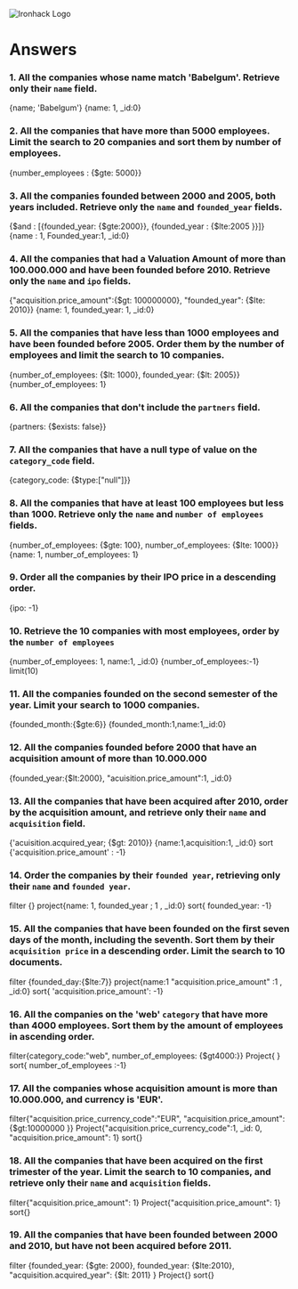 ![Ironhack Logo](https://i.imgur.com/1QgrNNw.png)

# Answers

### 1. All the companies whose name match 'Babelgum'. Retrieve only their `name` field.

{name; 'Babelgum'}
{name: 1, \_id:0}

### 2. All the companies that have more than 5000 employees. Limit the search to 20 companies and sort them by **number of employees**.

{number_employees : {$gte: 5000}}

### 3. All the companies founded between 2000 and 2005, both years included. Retrieve only the `name` and `founded_year` fields.

{$and : [{founded_year: {$gte:2000}}, {founded_year : {$lte:2005 }}]}
{name : 1, Founded_year:1, \_id:0}

### 4. All the companies that had a Valuation Amount of more than 100.000.000 and have been founded before 2010. Retrieve only the `name` and `ipo` fields.

{"acquisition.price_amount":{$gt: 100000000}, "founded_year": {$lte: 2010}}
{name: 1, founded_year: 1, \_id:0}

### 5. All the companies that have less than 1000 employees and have been founded before 2005. Order them by the number of employees and limit the search to 10 companies.

{number_of_employees: {$lt: 1000}, founded_year: {$lt: 2005}}
{number_of_employees: 1}

### 6. All the companies that don't include the `partners` field.

{partners: {$exists: false}}

### 7. All the companies that have a null type of value on the `category_code` field.

{category_code: {$type:["null"]}}

### 8. All the companies that have at least 100 employees but less than 1000. Retrieve only the `name` and `number of employees` fields.

{number_of_employees: {$gte: 100}, number_of_employees: {$lte: 1000}}
{name: 1, number_of_employees: 1}

### 9. Order all the companies by their IPO price in a descending order.

{ipo: -1}

### 10. Retrieve the 10 companies with most employees, order by the `number of employees`

<!-- Your Code Goes Here -->
{number_of_employees: 1, name:1, _id:0}
{number_of_employees:-1}
limit(10)

### 11. All the companies founded on the second semester of the year. Limit your search to 1000 companies.

<!-- Your Code Goes Here -->
{founded_month:{$gte:6}}
{founded_month:1,name:1,_id:0}

### 12. All the companies founded before 2000 that have an acquisition amount of more than 10.000.000

<!-- Your Code Goes Here -->
{founded_year:{$lt:2000}, "acuisition.price_amount":1, _id:0}

### 13. All the companies that have been acquired after 2010, order by the acquisition amount, and retrieve only their `name` and `acquisition` field.

<!-- Your Code Goes Here -->
{'acuisition.acquired_year; {$gt: 2010}}
{name:1,acquisition:1, _id:0}
sort {'acquisition.price_amount' : -1}

### 14. Order the companies by their `founded year`, retrieving only their `name` and `founded year`.

<!-- Your Code Goes Here -->
filter {}
project{name: 1, founded_year ; 1 , _id:0}
sort{ founded_year: -1}

### 15. All the companies that have been founded on the first seven days of the month, including the seventh. Sort them by their `acquisition price` in a descending order. Limit the search to 10 documents.

<!-- Your Code Goes Here -->
filter {founded_day:{$lte:7}}
project{name:1 "acquisition.price_amount" :1 , _id:0}
sort{ 'acquisition.price_amount': -1}


### 16. All the companies on the 'web' `category` that have more than 4000 employees. Sort them by the amount of employees in ascending order.

<!-- Your Code Goes Here -->
filter{category_code:"web", number_of_employees: {$gt4000:}}
Project{ }
sort{ number_of_employees :-1}


### 17. All the companies whose acquisition amount is more than 10.000.000, and currency is 'EUR'.

<!-- Your Code Goes Here -->
filter{"acquisition.price_currency_code":"EUR", "acquisition.price_amount": {$gt:10000000 }}
Project{"acquisition.price_currency_code":1, _id: 0, "acquisition.price_amount": 1}
sort{}

### 18. All the companies that have been acquired on the first trimester of the year. Limit the search to 10 companies, and retrieve only their `name` and `acquisition` fields.

<!-- Your Code Goes Here -->
filter{"acquisition.price_amount": 1}
Project{"acquisition.price_amount": 1}
sort{}

### 19. All the companies that have been founded between 2000 and 2010, but have not been acquired before 2011.

<!-- Your Code Goes Here -->
filter {founded_year: {$gte: 2000}, founded_year: {$lte:2010}, "acquisition.acquired_year": {$lt: 2011} }
Project{}
sort{}